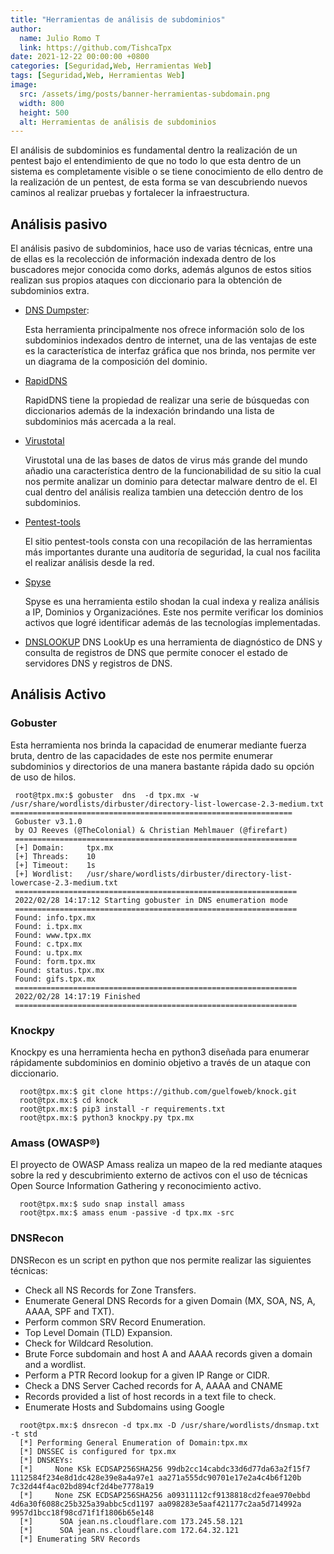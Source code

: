 ```yaml
---
title: "Herramientas de análisis de subdominios"
author: 
  name: Julio Romo T
  link: https://github.com/TishcaTpx
date: 2021-12-22 00:00:00 +0800
categories: [Seguridad,Web, Herramientas Web]
tags: [Seguridad,Web, Herramientas Web]
image:
  src: /assets/img/posts/banner-herramientas-subdomain.png
  width: 800
  height: 500
  alt: Herramientas de análisis de subdominios
---
```



El análisis de subdominios es fundamental dentro la realización de un pentest bajo el entendimiento de que no todo lo que esta dentro de un sistema es completamente visible o se tiene conocimiento de ello dentro de la realización de un pentest, de esta forma se van descubriendo nuevos caminos al realizar pruebas y fortalecer la infraestructura.

## Análisis pasivo

El análisis pasivo de subdominios, hace uso de varias técnicas, entre una de ellas es la recolección de información indexada dentro de los buscadores mejor conocida como dorks, además algunos de estos sitios realizan sus propios ataques con diccionario para la obtención de subdominios extra.

* [DNS Dumpster](https://dnsdumpster.com/):
  
  Esta herramienta principalmente nos ofrece información solo de los subdominios indexados dentro de internet, una de las ventajas de este es la característica de interfaz gráfica que nos brinda, nos permite ver un diagrama de la composición del dominio.

* [RapidDNS](https://rapiddns.io/)
  
  RapidDNS tiene la propiedad de realizar una serie de búsquedas con diccionarios además de la indexación brindando una lista de subdominios más acercada a la real.

* [Virustotal](https://www.virustotal.com/gui/domain/tpx.mx/relations)
  
  Virustotal una de las bases de datos de virus más grande del mundo añadio una característica dentro de la funcionabilidad de su sitio la cual nos permite analizar un dominio para detectar malware dentro de el. El cual dentro del análisis realiza tambien una detección dentro de los subdominios.

* [Pentest-tools](https://pentest-tools.com/information-gathering/find-subdomains-of-domain)
  
  El sitio pentest-tools consta con una recopilación de las herramientas más importantes durante una auditoría de seguridad, la cual nos facilita el realizar análisis desde la red.

* [Spyse](https://spyse.com/search?target=domain&query=)
  
  Spyse es una herramienta estilo shodan la cual indexa y realiza análisis a IP, Dominios y Organizaciónes. Este nos permite verificar los dominios activos que logré identificar además de las tecnologías implementadas.

* [DNSLOOKUP](https://dnslookup.es/)
DNS LookUp es una herramienta de diagnóstico de DNS y consulta de registros de DNS que permite conocer el estado de servidores DNS y registros de DNS.



## Análisis Activo

### Gobuster

Esta herramienta nos brinda la capacidad de enumerar mediante fuerza bruta, dentro de las capacidades de este nos permite enumerar subdominios y directorios de una manera bastante rápida dado su opción de uso de hilos.

 ```console
  root@tpx.mx:$ gobuster  dns  -d tpx.mx -w /usr/share/wordlists/dirbuster/directory-list-lowercase-2.3-medium.txt  =============================================================== 
  Gobuster v3.1.0 
  by OJ Reeves (@TheColonial) & Christian Mehlmauer (@firefart) 
  ===============================================================
  [+] Domain:     tpx.mx 
  [+] Threads:    10 
  [+] Timeout:    1s 
  [+] Wordlist:   /usr/share/wordlists/dirbuster/directory-list-lowercase-2.3-medium.txt
  =============================================================== 
  2022/02/28 14:17:12 Starting gobuster in DNS enumeration mode 
  =============================================================== 
  Found: info.tpx.mx            
  Found: i.tpx.mx               
  Found: www.tpx.mx              
  Found: c.tpx.mx                
  Found: u.tpx.mx                
  Found: form.tpx.mx             
  Found: status.tpx.mx           
  Found: gifs.tpx.mx             
  =============================================================== 
  2022/02/28 14:17:19 Finished 
  ===============================================================                                 
 ```

### Knockpy

Knockpy es una herramienta hecha en python3 diseñada para enumerar rápidamente subdominios en  dominio objetivo a través de un ataque con diccionario.

```console
  root@tpx.mx:$ git clone https://github.com/guelfoweb/knock.git
  root@tpx.mx:$ cd knock
  root@tpx.mx:$ pip3 install -r requirements.txt
  root@tpx.mx:$ python3 knockpy.py tpx.mx
```

### Amass (OWASP®)

El proyecto de OWASP Amass realiza un mapeo de la red mediante ataques sobre la red y descubrimiento externo de activos con el uso de técnicas Open Source Information Gathering y reconocimiento activo.

```console
  root@tpx.mx:$ sudo snap install amass
  root@tpx.mx:$ amass enum -passive -d tpx.mx -src
```

### DNSRecon

DNSRecon es un script en python que nos permite realizar las siguientes técnicas:

* Check all NS Records for Zone Transfers.
* Enumerate General DNS Records for a given Domain (MX, SOA, NS, A, AAAA, SPF and TXT).
* Perform common SRV Record Enumeration.
* Top Level Domain (TLD) Expansion.
* Check for Wildcard Resolution.
* Brute Force subdomain and host A and AAAA records given a domain and a wordlist.
* Perform a PTR Record lookup for a given IP Range or CIDR.
* Check a DNS Server Cached records for A, AAAA and CNAME
* Records provided a list of host records in a text file to check.
* Enumerate Hosts and Subdomains using Google

```console
  root@tpx.mx:$ dnsrecon -d tpx.mx -D /usr/share/wordlists/dnsmap.txt -t std
  [*] Performing General Enumeration of Domain:tpx.mx
  [*] DNSSEC is configured for tpx.mx
  [*] DNSKEYs:
  [*]     None KSk ECDSAP256SHA256 99db2cc14cabdc33d6d77da63a2f15f7 1112584f234e8d1dc428e39e8a4a97e1 aa271a555dc90701e17e2a4c4b6f120b 7c32d44f4ac02bd894cf2d4be7778a19
  [*]     None ZSK ECDSAP256SHA256 a09311112cf9138818cd2feae970ebbd 4d6a30f6088c25b325a39abbc5cd1197 aa098283e5aaf421177c2aa5d714992a 9957d1bcc18f98cd71f1f1806b65e148
  [*]      SOA jean.ns.cloudflare.com 173.245.58.121
  [*]      SOA jean.ns.cloudflare.com 172.64.32.121
  [*] Enumerating SRV Records
```



